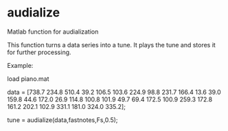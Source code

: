 # audialize
Matlab function for audialization

This function turns a data series into a tune. It plays the tune and stores it for further processing.


Example:

load piano.mat

data = [738.7	234.8	510.4	39.2	106.5	103.6	224.9	98.8	231.7	166.4	13.6	39.0	159.8	44.6	172.0	26.9	114.8	100.8	101.9	49.7	69.4	172.5	100.9	259.3	172.8	161.2	202.1	102.9	331.1	181.0	324.0	335.2];

tune = audialize(data,fastnotes,Fs,0.5);
